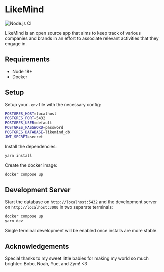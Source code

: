 # LikeMind

![Node.js CI](https://github.com/slyduda/likemind/actions/workflows/main.yml/badge.svg)

LikeMind is an open source app that aims to keep track of various companies and brands in an effort to associate relevant activities that they engage in.

## Requirements

- Node 18+
- Docker

## Setup

Setup your `.env` file with the necessary config:

```bash
POSTGRES_HOST=localhost
POSTGRES_PORT=5432
POSTGRES_USER=default
POSTGRES_PASSWORD=password
POSTGRES_DATABASE=likemind_db
JWT_SECRET=secret
```

Install the dependencies:

```bash
yarn install
```

Create the docker image:

```bash
docker compose up
```

## Development Server

Start the database on `http://localhost:5432` and the development server on `http://localhost:3000` in two separate terminals:

```bash
docker compose up
yarn dev
```

Single terminal development will be enabled once installs are more stable.

## Acknowledgements

Special thanks to my sweet little babies for making my world so much brighter: Bobo, Noah, Yue, and Zym! <3
